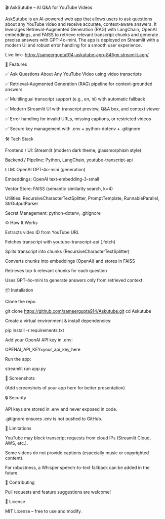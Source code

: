 🎬 AskSutube – AI Q&A for YouTube Videos

AskSutube is an AI-powered web app that allows users to ask questions about any YouTube video and receive accurate, context-aware answers.
It leverages Retrieval-Augmented Generation (RAG) with LangChain, OpenAI embeddings, and FAISS to retrieve relevant transcript chunks and generate precise answers with GPT-4o-mini.
The app is deployed on Streamlit with a modern UI and robust error handling for a smooth user experience.

Live link- https://sameergupta914-askutube-app-84fign.streamlit.app/

🚀 Features

✅ Ask Questions About Any YouTube Video using video transcripts

✅ Retrieval-Augmented Generation (RAG) pipeline for context-grounded answers

✅ Multilingual transcript support (e.g., en, hi) with automatic fallback

✅ Modern Streamlit UI with transcript preview, Q&A box, and context viewer

✅ Error handling for invalid URLs, missing captions, or restricted videos

✅ Secure key management with .env + python-dotenv + .gitignore

🛠 Tech Stack

Frontend / UI: Streamlit (modern dark theme, glassmorphism style)

Backend / Pipeline: Python, LangChain, youtube-transcript-api

LLM: OpenAI GPT-4o-mini (generation)

Embeddings: OpenAI text-embedding-3-small

Vector Store: FAISS (semantic similarity search, k=4)

Utilities: RecursiveCharacterTextSplitter, PromptTemplate, RunnableParallel, StrOutputParser

Secret Management: python-dotenv, .gitignore

⚙️ How It Works

Extracts video ID from YouTube URL

Fetches transcript with youtube-transcript-api (.fetch)

Splits transcript into chunks (RecursiveCharacterTextSplitter)

Converts chunks into embeddings (OpenAI) and stores in FAISS

Retrieves top-k relevant chunks for each question

Uses GPT-4o-mini to generate answers only from retrieved context

📦 Installation

Clone the repo:

git clone https://github.com/sameergupta914/Askutube.git
cd Askutube


Create a virtual environment & install dependencies:

pip install -r requirements.txt


Add your OpenAI API key in .env:

OPENAI_API_KEY=your_api_key_here


Run the app:

streamlit run app.py

📸 Screenshots

(Add screenshots of your app here for better presentation)

🔒 Security

API keys are stored in .env and never exposed in code.

.gitignore ensures .env is not pushed to GitHub.

🚧 Limitations

YouTube may block transcript requests from cloud IPs (Streamlit Cloud, AWS, etc.).

Some videos do not provide captions (especially music or copyrighted content).

For robustness, a Whisper speech-to-text fallback can be added in the future.

🤝 Contributing

Pull requests and feature suggestions are welcome!

📜 License

MIT License – free to use and modify.

